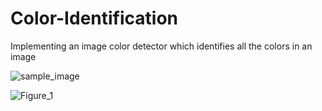 # Color-Identification
Implementing an image color detector which identifies all the colors in an image

![sample_image](https://user-images.githubusercontent.com/63657698/172050160-47417a8b-7cc5-47d1-9450-b7110fbd32fe.jpeg)

![Figure_1](https://user-images.githubusercontent.com/63657698/172050165-d9976ac9-9649-42a5-9a98-4ac9a75eb4b1.png)
